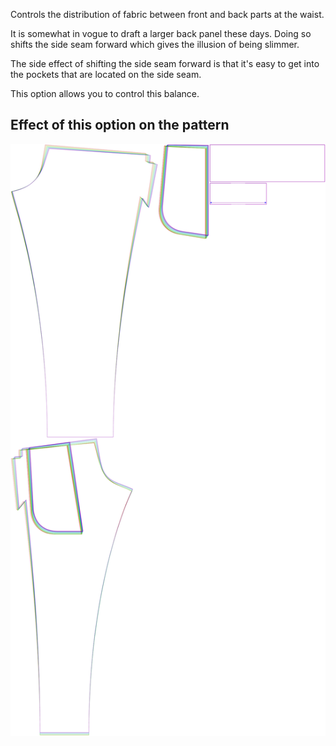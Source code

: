 Controls the distribution of fabric between front and back parts at the waist.

It is somewhat in vogue to draft a larger back panel these days.
Doing so shifts the side seam forward which gives the illusion of being
slimmer.

The side effect of shifting the side seam forward is that it's easy
to get into the pockets that are located on the side seam.

This option allows you to control this balance.

## Effect of this option on the pattern

![This image shows the effect of this option by superimposing several variants that have a different value for this option](paco_waistbalance_sample.svg "Effect of this option on the pattern")
